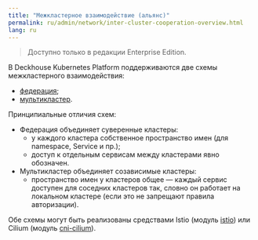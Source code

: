 ```yaml
---
title: "Межкластерное взаимодействие (альянс)"
permalink: ru/admin/network/inter-cluster-cooperation-overview.html
lang: ru
---
```


<!-- перенесено с небольшими изменениями из https://deckhouse.ru/products/kubernetes-platform/documentation/latest/modules/istio/#%D1%84%D0%B5%D0%B4%D0%B5%D1%80%D0%B0%D1%86%D0%B8%D1%8F-%D0%B8-%D0%BC%D1%83%D0%BB%D1%8C%D1%82%D0%B8%D0%BA%D0%BB%D0%B0%D1%81%D1%82%D0%B5%D1%80 -->

> Доступно только в редакции Enterprise Edition.

В Deckhouse Kubernetes Platform поддерживаются две схемы межкластерного взаимодействия:

* [федерация](../network/cluster-federation.html);
* [мультикластер](../network/multicluster.html).

Принципиальные отличия схем:

* Федерация объединяет суверенные кластеры:
  * у каждого кластера собственное пространство имен (для namespace, Service и пр.);
  * доступ к отдельным сервисам между кластерами явно обозначен.
* Мультикластер объединяет созависимые кластеры:
  * пространство имен у кластеров общее — каждый сервис доступен для соседних кластеров так, словно он работает на локальном кластере (если это не запрещают правила авторизации).

Обе схемы могут быть реализованы средствами Istio (модуль [istio](../../reference/mc/istio/)) или Cilium (модуль [cni-cilium](../../reference/mc/cni-cilium/)).
